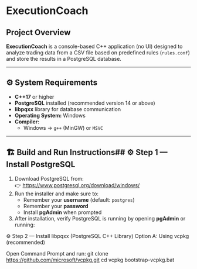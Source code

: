 # ExecutionCoach

## Project Overview
**ExecutionCoach** is a console-based C++ application (no UI) designed to analyze trading data from a CSV file based on predefined rules (`rules.conf`) and store the results in a PostgreSQL database.

---

## ⚙️ System Requirements

- **C++17** or higher  
- **PostgreSQL** installed (recommended version 14 or above)  
- **libpqxx** library for database communication  
- **Operating System:** Windows   
- **Compiler:**  
  - Windows → `g++` (MinGW) or `MSVC`  
 

---

## 🏗️ Build and Run Instructions## ⚙️ Step 1 — Install PostgreSQL

1. Download PostgreSQL from:  
   👉 https://www.postgresql.org/download/windows/
2. Run the installer and make sure to:
   - Remember your **username** (default: `postgres`)
   - Remember your **password**
   - Install **pgAdmin** when prompted
3. After installation, verify PostgreSQL is running by opening **pgAdmin** or running:
 
 
 
 ⚙️ Step 2 — Install libpqxx (PostgreSQL C++ Library)
Option A: Using vcpkg (recommended)

Open Command Prompt and run:
git clone https://github.com/microsoft/vcpkg.git
cd vcpkg
bootstrap-vcpkg.bat
   